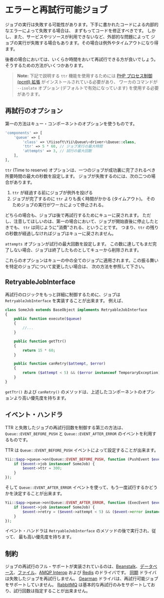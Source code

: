 エラーと再試行可能ジョブ
========================

ジョブの実行は失敗する可能性があります。下手に書かれたコードによる内部的なエラーによって失敗する場合は、
まずもってコードを修正すべきです。
しかし、また、サービスやリソースが利用できないなど、外部的な問題によって
ジョブの実行が失敗する場合もあります。その場合は例外やタイムアウトになり得ます。

後者の場合においては、いくらか時間をおいて再試行できる方が良いでしょう。そうするための方法がいくつかあります。

> **Note:** 下記で説明する `ttr` 機能を使用するためには
> [PHP プロセス制御 (pcntl) 拡張](http://php.net/manual/ja/book.pcntl.php) がインストールされている必要があり、
> ワーカのコマンドが `--isolate` オプション (デフォルトで有効になっています) を使用する必要があります。

再試行のオプション
------------------

第一の方法はキュー・コンポーネントのオプションを使うものです。

```php
'components' => [
    'queue' => [
        'class' => \Yiisoft\Yii\Queue\<driver>\Queue::class,
        'ttr' => 5 * 60, // ジョブ実行の最大時間
        'attempts' => 3, // 試行の最大回数
    ],
],
```

`ttr` (Time to reserve) オプションは、一つのジョブが成功裏に完了されるべき所要時間の最大の秒数を設定します。
ジョブが失敗するのには、次の二つの場合があります。

 1. `ttr` が経過する前にジョブが例外を投げる
 2. ジョブが完了するのに `ttr` よりも長く時間がかかる (タイムアウト)。
 そのためジョブの実行がワーカによって停止される。

どちらの場合も、ジョブは後で再試行するためにキューに戻されます。
ただし、注意してほしいのは、第一の場合において、ジョブが開始直後に停止したときでも、
`ttr` は同じように"消費"される、ということです。
つまり、`ttr` の残りの秒数が経過しなければジョブはキューに戻されません。

`attempts` オプションが試行の最大回数を設定します。
この数に達してもまだ完了しない場合、ジョブは終了したものとしてキューから削除されます。

これらのオプションはキューの中の全てのジョブに適用されます。この振る舞いを特定のジョブについて変更したい場合は、
次の方法を参照して下さい。

RetryableJobInterface
---------------------

再試行のロジックをもっと詳細に制御するために、ジョブは `RetryableJobInterface` を実装することが出来ます。
例えば、

```php
class SomeJob extends BaseObject implements RetryableJobInterface
{
    public function execute($queue)
    {
        //...
    }

    public function getTtr()
    {
        return 15 * 60;
    }

    public function canRetry($attempt, $error)
    {
        return ($attempt < 5) && ($error instanceof TemporaryException);
    }
}
```

`getTtr()` および `canRetry()` のメソッドは、上述したコンポーネントのオプションより高い優先度を持ちます。

イベント・ハンドラ
------------------

TTR と失敗したジョブの再試行回数を制御する第三の方法は、`Queue::EVENT_BEFORE_PUSH` と
`Queue::EVENT_AFTER_ERROR` のイベントを利用するものです。

TTR は `Queue::EVENT_BEFORE_PUSH` イベントによって設定することが出来ます。

```php
Yii::$app->queue->on(Queue::EVENT_BEFORE_PUSH, function (PushEvent $event) {
    if ($event->job instanceof SomeJob) {
        $event->ttr = 300;
    }
});
```

そして `Queue::EVENT_AFTER_ERROR` イベントを使って、もう一度試行するかどうかを決定することが出来ます。

```php
Yii::$app->queue->on(Queue::EVENT_AFTER_ERROR, function (ExecEvent $event) {
    if ($event->job instanceof SomeJob) {
        $event->retry = ($event->attempt < 5) && ($event->error instanceof TemporaryException);
    }
});
```

イベント・ハンドラは `RetryableJobInterface` のメソッドの後で実行され、従って、
最も高い優先度を持ちます。

制約
----

ジョブの再試行のフル・サポートが実装されているのは、[Beanstalk]、[データベース]、[ファイル]、[AMQP Interop] および [Redis] のドライバです。
[同期] ドライバは失敗したジョブを再試行しません。 [Gearman] ドライバは、再試行可能ジョブをサポートしていません。
[RabbitMQ] は基本的な再試行のみをサポートしており、試行回数は指定することが出来ません。

[Beanstalk]: driver-beanstalk.md
[データベース]: driver-db.md
[ファイル]: driver-file.md
[Redis]: driver-redis.md
[同期]: driver-sync.md
[Gearman]: driver-gearman.md
[RabbitMQ]: driver-amqp.md
[AMQP Interop]: driver-amqp-interop.md
